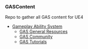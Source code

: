 ### **GASContent**
Repo to gather all GAS content for UE4

- [Gameplay Ability System](#Gameplay-Ability-System)
  - [GAS General Resources](#GAS-General-Resources)
  - [GAS Community](#GAS-Community)
  - [GAS Tutorials](#Gas-Tutorials)

